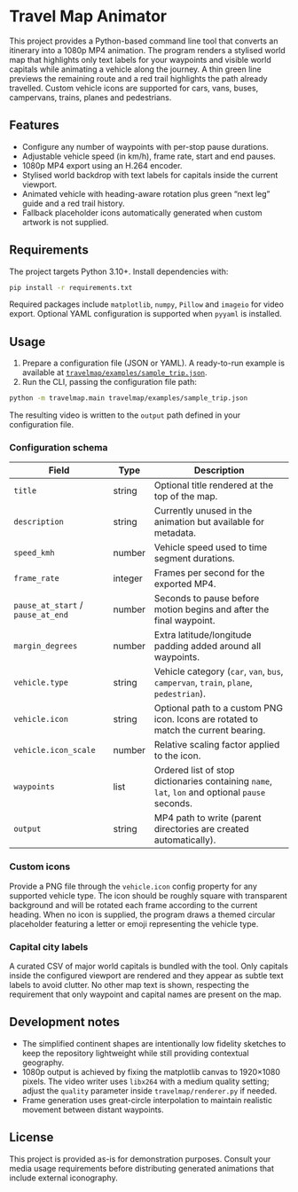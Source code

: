 # Travel Map Animator

This project provides a Python-based command line tool that converts an itinerary into a 1080p MP4 animation. The program renders a stylised world map that highlights only text labels for your waypoints and visible world capitals while animating a vehicle along the journey. A thin green line previews the remaining route and a red trail highlights the path already travelled. Custom vehicle icons are supported for cars, vans, buses, campervans, trains, planes and pedestrians.

## Features

- Configure any number of waypoints with per-stop pause durations.
- Adjustable vehicle speed (in km/h), frame rate, start and end pauses.
- 1080p MP4 export using an H.264 encoder.
- Stylised world backdrop with text labels for capitals inside the current viewport.
- Animated vehicle with heading-aware rotation plus green “next leg” guide and a red trail history.
- Fallback placeholder icons automatically generated when custom artwork is not supplied.

## Requirements

The project targets Python 3.10+. Install dependencies with:

```bash
pip install -r requirements.txt
```

Required packages include `matplotlib`, `numpy`, `Pillow` and `imageio` for video export. Optional YAML configuration is supported when `pyyaml` is installed.

## Usage

1. Prepare a configuration file (JSON or YAML). A ready-to-run example is available at [`travelmap/examples/sample_trip.json`](travelmap/examples/sample_trip.json).
2. Run the CLI, passing the configuration file path:

```bash
python -m travelmap.main travelmap/examples/sample_trip.json
```

The resulting video is written to the `output` path defined in your configuration file.

### Configuration schema

| Field | Type | Description |
| --- | --- | --- |
| `title` | string | Optional title rendered at the top of the map. |
| `description` | string | Currently unused in the animation but available for metadata. |
| `speed_kmh` | number | Vehicle speed used to time segment durations. |
| `frame_rate` | integer | Frames per second for the exported MP4. |
| `pause_at_start` / `pause_at_end` | number | Seconds to pause before motion begins and after the final waypoint. |
| `margin_degrees` | number | Extra latitude/longitude padding added around all waypoints. |
| `vehicle.type` | string | Vehicle category (`car`, `van`, `bus`, `campervan`, `train`, `plane`, `pedestrian`). |
| `vehicle.icon` | string | Optional path to a custom PNG icon. Icons are rotated to match the current bearing. |
| `vehicle.icon_scale` | number | Relative scaling factor applied to the icon. |
| `waypoints` | list | Ordered list of stop dictionaries containing `name`, `lat`, `lon` and optional `pause` seconds. |
| `output` | string | MP4 path to write (parent directories are created automatically). |

### Custom icons

Provide a PNG file through the `vehicle.icon` config property for any supported vehicle type. The icon should be roughly square with transparent background and will be rotated each frame according to the current heading. When no icon is supplied, the program draws a themed circular placeholder featuring a letter or emoji representing the vehicle type.

### Capital city labels

A curated CSV of major world capitals is bundled with the tool. Only capitals inside the configured viewport are rendered and they appear as subtle text labels to avoid clutter. No other map text is shown, respecting the requirement that only waypoint and capital names are present on the map.

## Development notes

- The simplified continent shapes are intentionally low fidelity sketches to keep the repository lightweight while still providing contextual geography.
- 1080p output is achieved by fixing the matplotlib canvas to 1920×1080 pixels. The video writer uses `libx264` with a medium quality setting; adjust the `quality` parameter inside `travelmap/renderer.py` if needed.
- Frame generation uses great-circle interpolation to maintain realistic movement between distant waypoints.

## License

This project is provided as-is for demonstration purposes. Consult your media usage requirements before distributing generated animations that include external iconography.
